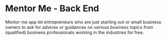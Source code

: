 # Mentor Me - Back End

Mentor me app let entrepreneurs who are just starting out or small business owners to ask for advices or guidances on various business topics from (qualified) business professionals working in the industries for free.
